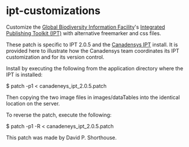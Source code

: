 ipt-customizations
==================

Customize the [Global Biodiversity Information Facility](http://www.gbif.org)'s [Integrated Publishing Toolkit (IPT)](http://code.google.com/p/gbif-providertoolkit/) with alternative freemarker and css files.

These patch is specific to IPT 2.0.5 and the [Canadensys IPT](http://data.canadensys.net/ipt/) install. It is provided here to illustrate how the Canadensys team coordinates its IPT customization and for its version control.

Install by executing the following from the application directory where the IPT is installed:

$ patch -p1 < canadeneys_ipt_2.0.5.patch

Then copying the two image files in images/dataTables into the identical location on the server.

To reverse the patch, execute the following:

$ patch -p1 -R < canadeneys_ipt_2.0.5.patch

This patch was made by David P. Shorthouse.